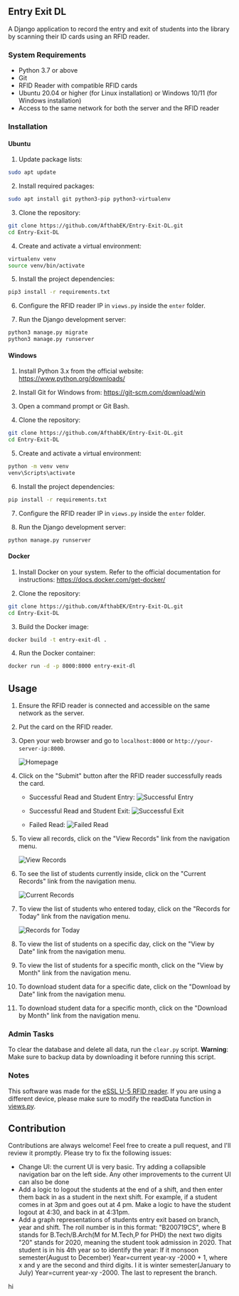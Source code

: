 ## Entry Exit DL

A Django application to record the entry and exit of students into the library by scanning their ID cards using an RFID reader.

### System Requirements

- Python 3.7 or above
- Git
- RFID Reader with compatible RFID cards
- Ubuntu 20.04 or higher (for Linux installation) or Windows 10/11 (for Windows installation)
- Access to the same network for both the server and the RFID reader

### Installation

#### Ubuntu

1. Update package lists:

```bash
sudo apt update
```

2. Install required packages:

```bash
sudo apt install git python3-pip python3-virtualenv
```

3. Clone the repository:

```bash
git clone https://github.com/AfthabEK/Entry-Exit-DL.git
cd Entry-Exit-DL
```

4. Create and activate a virtual environment:

```bash
virtualenv venv
source venv/bin/activate
```

5. Install the project dependencies:

```bash
pip3 install -r requirements.txt
```

6. Configure the RFID reader IP in `views.py` inside the `enter` folder.

7. Run the Django development server:

```bash
python3 manage.py migrate
python3 manage.py runserver
```

#### Windows

1. Install Python 3.x from the official website: https://www.python.org/downloads/

2. Install Git for Windows from: https://git-scm.com/download/win

3. Open a command prompt or Git Bash.

4. Clone the repository:

```bash
git clone https://github.com/AfthabEK/Entry-Exit-DL.git
cd Entry-Exit-DL
```

5. Create and activate a virtual environment:

```bash
python -m venv venv
venv\Scripts\activate
```

6. Install the project dependencies:

```bash
pip install -r requirements.txt
```

7. Configure the RFID reader IP in `views.py` inside the `enter` folder.

8. Run the Django development server:

```bash
python manage.py runserver
```


#### Docker
1. Install Docker on your system. Refer to the official documentation for instructions: https://docs.docker.com/get-docker/

2. Clone the repository:

```bash
git clone https://github.com/AfthabEK/Entry-Exit-DL.git
cd Entry-Exit-DL
```

3. Build the Docker image:

```bash
docker build -t entry-exit-dl .
```

4. Run the Docker container:

```bash
docker run -d -p 8000:8000 entry-exit-dl
```   



## Usage

1. Ensure the RFID reader is connected and accessible on the same network as the server.

2. Put the card on the RFID reader.

3. Open your web browser and go to `localhost:8000` or `http://your-server-ip:8000`.

   ![Homepage](screenshots/homepage.png)

4. Click on the "Submit" button after the RFID reader successfully reads the card.

   - Successful Read and Student Entry:
   ![Successful Entry](screenshots/entry_success.png)

   - Successful Read and Student Exit:
   ![Successful Exit](screenshots/exit_success.png)

   - Failed Read:
   ![Failed Read](screenshots/failed_read.png)

5. To view all records, click on the "View Records" link from the navigation menu.

   ![View Records](screenshots/view_records.png)

6. To see the list of students currently inside, click on the "Current Records" link from the navigation menu.

   ![Current Records](screenshots/current_records.png)

7. To view the list of students who entered today, click on the "Records for Today" link from the navigation menu.

   ![Records for Today](screenshots/records_today.png)

8. To view the list of students on a specific day, click on the "View by Date" link from the navigation menu.

9. To view the list of students for a specific month, click on the "View by Month" link from the navigation menu.

10. To download student data for a specific date, click on the "Download by Date" link from the navigation menu.

11. To download student data for a specific month, click on the "Download by Month" link from the navigation menu.

### Admin Tasks

To clear the database and delete all data, run the `clear.py` script. **Warning**: Make sure to backup data by downloading it before running this script.

### Notes
This software was made for the [eSSL U-5 RFID reader](https://www.esslsecurity.com/rfidreaders/u-5).
 If you are using a different device, please make sure to modify the readData
function in [views.py](/enter/views.py).

## Contribution
Contributions are always welcome! Feel free to create a pull request, and I'll review it promptly.
Please try to fix the following issues:
   - Change UI: the current UI is very basic. Try adding a collapsible navigation bar on the left side. Any other improvements to the current UI can also be done
   - Add a logic to logout the students at the end of a shift, and then enter them back in as a student in the next shift. For example, if a student comes in at 3pm and goes out at 4 pm. Make a logic to have the student logout at 4:30, and back in at 4:31pm.
   - Add a graph representations of students entry exit based on branch, year and shift. The roll number is in this format: "B200719CS", where B stands for B.Tech/B.Arch(M for M.Tech,P for PHD) the next two digits "20" stands for 2020, meaning the student took admission in 2020. That student is in his 4th year so to identify the year: If it monsoon semester(August to December) Year=current year-xy -2000 + 1, where x and y are the second and third digits. I it is winter semester(January to July)  Year=current year-xy -2000. The last to represent the branch.


hi